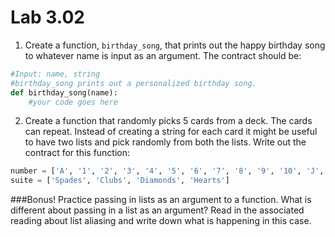# Lab 3.02

1) Create a function, `birthday_song`, that prints out the happy birthday song to whatever name is input as an argument. The contract should be: 

```python
#Input: name, string 
#birthday_song prints out a personalized birthday song.  
def birthday_song(name): 
	#your code goes here 
```

2) Create a function that randomly picks 5 cards from a deck. The cards can repeat. Instead of creating a string for each card it might be useful to have two lists and pick randomly from both the lists. Write out the contract for this function:

```python
number = ['A', '1', '2', '3', '4', '5', '6', '7', '8', '9', '10', 'J', 'Q', 'K']
suite = ['Spades', 'Clubs', 'Diamonds', 'Hearts']
```

###Bonus!
Practice passing in lists as an argument to a function. What is different about passing in a list as an argument? Read in the associated reading about list aliasing and write down what is happening in this case.